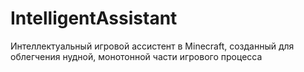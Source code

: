 # IntelligentAssistant
Интеллектуальный игровой ассистент в Minecraft, созданный для облегчения нудной, монотонной части игрового процесса
